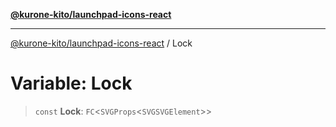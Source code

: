 [**@kurone-kito/launchpad-icons-react**](../README.md)

***

[@kurone-kito/launchpad-icons-react](../globals.md) / Lock

# Variable: Lock

> `const` **Lock**: `FC`\<`SVGProps`\<`SVGSVGElement`\>\>
